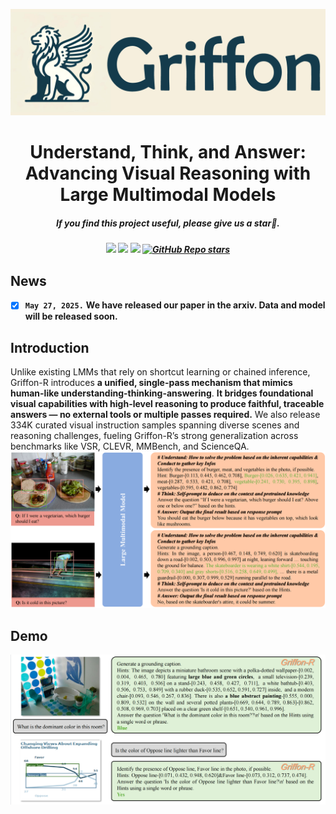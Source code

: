 ![](../docs/logo.jpg)

<div align="center">

<h1>  Understand, Think, and Answer: Advancing Visual Reasoning with Large Multimodal Models </h1>

<h5 align="center"> If you find this project useful, please give us a star🌟.

<h5 align="center"> 

<a href='https://arxiv.org/abs/2503.18013'><img src='https://img.shields.io/badge/Paper-Arxiv-red'></a>
<a href='https://huggingface.co/collections/JefferyZhan/vision-r1-67e166f8b6a9ec3f6a664262'><img src='https://img.shields.io/badge/%F0%9F%A4%97%20Hugging%20Face-Models-blue'></a>
<a href='https://huggingface.co/datasets/JefferyZhan/Vision-R1-Data'><img src='https://img.shields.io/badge/Dataset-Huggingface-yellow'></a>
[![GitHub Repo stars](https://img.shields.io/github/stars/jefferyZhan/Griffon?style=social)](https://github.com/jefferyZhan/Griffon)

</h5>
</div>

## News
- [x] **`May 27, 2025.`** **We have released our paper in the arxiv. Data and model will be released soon.**

## Introduction

Unlike existing LMMs that rely on shortcut learning or chained inference, Griffon-R introduces **a unified, single-pass mechanism that mimics human-like understanding-thinking-answering**. **It bridges foundational visual capabilities with high-level reasoning to produce faithful, traceable answers — no external tools or multiple passes required.** We also release 334K curated visual instruction samples spanning diverse scenes and reasoning challenges, fueling Griffon-R’s strong generalization across benchmarks like VSR, CLEVR, MMBench, and ScienceQA.
![](./assets/Griffon-R.png)

## Demo
![](./assets/demo.png)